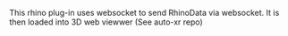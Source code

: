 This rhino plug-in uses websocket to send RhinoData via websocket. It is then loaded into 3D web viewwer (See auto-xr repo)
